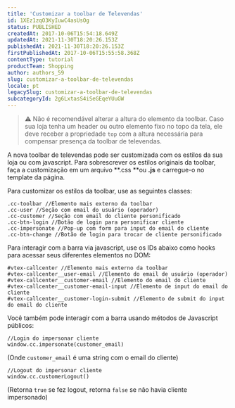 ```yaml
---
title: 'Customizar a toolbar de Televendas'
id: 1XEz1zqO3KyIuwC4asUsOg
status: PUBLISHED
createdAt: 2017-10-06T15:54:18.649Z
updatedAt: 2021-11-30T18:20:26.153Z
publishedAt: 2021-11-30T18:20:26.153Z
firstPublishedAt: 2017-10-06T15:55:58.368Z
contentType: tutorial
productTeam: Shopping
author: authors_59
slug: customizar-a-toolbar-de-televendas
locale: pt
legacySlug: customizar-a-toolbar-de-televendas
subcategoryId: 2g6LxtasS4iSeGEqeYUuGW
---
```


>⚠️ Não é recomendável alterar a altura do elemento da toolbar. Caso sua loja tenha um header ou outro elemento fixo no topo da tela, ele deve receber a propriedade `top` com a altura necessária para compensar presença da toolbar de televendas.

A nova toolbar de televendas pode ser customizada com os estilos da sua loja ou com javascript. Para sobrescrever os estilos originais da toolbar, faça a customização em um arquivo **.css **ou **.js** e carregue-o no template da página.

Para customizar os estilos da toolbar, use as seguintes classes:

```
.cc-toolbar //Elemento mais externo da toolbar  
.cc-user //Seção com email do usuário (operador)  
.cc-customer //Seção com email do cliente personificado  
.cc-btn-login //Botão de login para personificar cliente  
.cc-impersonate //Pop-up com form para input do email do cliente  
.cc-btn-change //Botão de login para trocar de cliente personificado  
```

Para interagir com a barra via javascript, use os IDs abaixo como hooks para acessar seus diferentes elementos no DOM:

```
#vtex-callcenter //Elemento mais externo da toolbar  
#vtex-callcenter__user-email //Elemento do email de usuário (operador)  
#vtex-callcenter__customer-email //Elemento do email do cliente  
#vtex-callcenter__customer-email-input //Elemento de input do email do cliente  
#vtex-callcenter__customer-login-submit //Elemento de submit do input do email do cliente  
``` 

Você também pode interagir com a barra usando métodos de Javascript públicos:

```
//Login do impersonar cliente
window.cc.impersonate(customer_email)
```
(Onde `customer_email` é uma string com o email do cliente)


```
//Logout do impersonar cliente
window.cc.customerLogout()
```
(Retorna `true` se fez logout, retorna `false` se não havia cliente impersonado)

